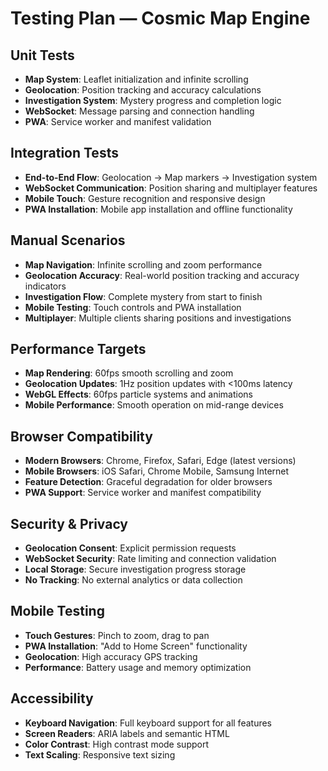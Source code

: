 # Testing Plan — Cosmic Map Engine

## Unit Tests
- **Map System**: Leaflet initialization and infinite scrolling
- **Geolocation**: Position tracking and accuracy calculations
- **Investigation System**: Mystery progress and completion logic
- **WebSocket**: Message parsing and connection handling
- **PWA**: Service worker and manifest validation

## Integration Tests
- **End-to-End Flow**: Geolocation → Map markers → Investigation system
- **WebSocket Communication**: Position sharing and multiplayer features
- **Mobile Touch**: Gesture recognition and responsive design
- **PWA Installation**: Mobile app installation and offline functionality

## Manual Scenarios
- **Map Navigation**: Infinite scrolling and zoom performance
- **Geolocation Accuracy**: Real-world position tracking and accuracy indicators
- **Investigation Flow**: Complete mystery from start to finish
- **Mobile Testing**: Touch controls and PWA installation
- **Multiplayer**: Multiple clients sharing positions and investigations

## Performance Targets
- **Map Rendering**: 60fps smooth scrolling and zoom
- **Geolocation Updates**: 1Hz position updates with <100ms latency
- **WebGL Effects**: 60fps particle systems and animations
- **Mobile Performance**: Smooth operation on mid-range devices

## Browser Compatibility
- **Modern Browsers**: Chrome, Firefox, Safari, Edge (latest versions)
- **Mobile Browsers**: iOS Safari, Chrome Mobile, Samsung Internet
- **Feature Detection**: Graceful degradation for older browsers
- **PWA Support**: Service worker and manifest compatibility

## Security & Privacy
- **Geolocation Consent**: Explicit permission requests
- **WebSocket Security**: Rate limiting and connection validation
- **Local Storage**: Secure investigation progress storage
- **No Tracking**: No external analytics or data collection

## Mobile Testing
- **Touch Gestures**: Pinch to zoom, drag to pan
- **PWA Installation**: "Add to Home Screen" functionality
- **Geolocation**: High accuracy GPS tracking
- **Performance**: Battery usage and memory optimization

## Accessibility
- **Keyboard Navigation**: Full keyboard support for all features
- **Screen Readers**: ARIA labels and semantic HTML
- **Color Contrast**: High contrast mode support
- **Text Scaling**: Responsive text sizing
